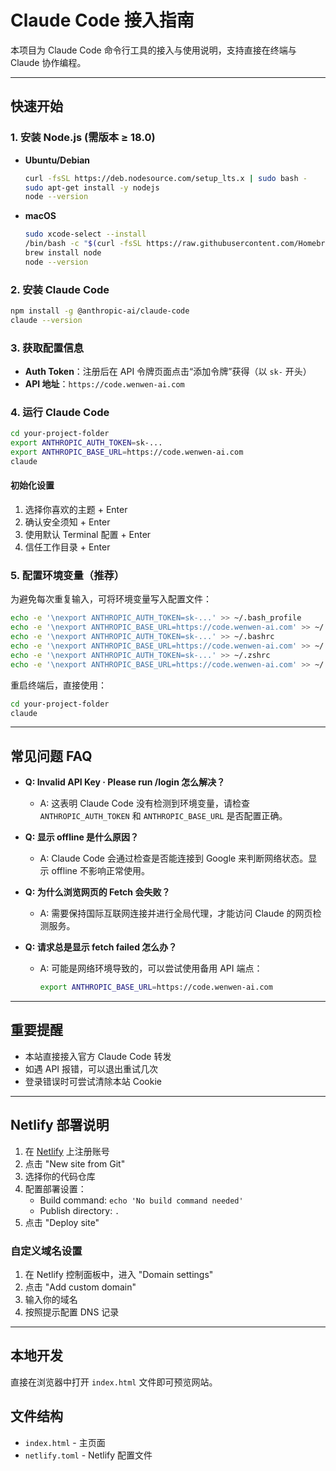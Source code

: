 # Claude Code 接入指南

本项目为 Claude Code 命令行工具的接入与使用说明，支持直接在终端与 Claude 协作编程。

---

## 快速开始

### 1. 安装 Node.js (需版本 ≥ 18.0)

- **Ubuntu/Debian**
  ```bash
  curl -fsSL https://deb.nodesource.com/setup_lts.x | sudo bash -
  sudo apt-get install -y nodejs
  node --version
  ```
- **macOS**
  ```bash
  sudo xcode-select --install
  /bin/bash -c "$(curl -fsSL https://raw.githubusercontent.com/Homebrew/install/HEAD/install.sh)"
  brew install node
  node --version
  ```

### 2. 安装 Claude Code

```bash
npm install -g @anthropic-ai/claude-code
claude --version
```

### 3. 获取配置信息
- **Auth Token**：注册后在 API 令牌页面点击“添加令牌”获得（以 `sk-` 开头）
- **API 地址**：`https://code.wenwen-ai.com`

### 4. 运行 Claude Code

```bash
cd your-project-folder
export ANTHROPIC_AUTH_TOKEN=sk-...
export ANTHROPIC_BASE_URL=https://code.wenwen-ai.com
claude
```

#### 初始化设置
1. 选择你喜欢的主题 + Enter
2. 确认安全须知 + Enter
3. 使用默认 Terminal 配置 + Enter
4. 信任工作目录 + Enter

### 5. 配置环境变量（推荐）
为避免每次重复输入，可将环境变量写入配置文件：

```bash
echo -e '\nexport ANTHROPIC_AUTH_TOKEN=sk-...' >> ~/.bash_profile
echo -e '\nexport ANTHROPIC_BASE_URL=https://code.wenwen-ai.com' >> ~/.bash_profile
echo -e '\nexport ANTHROPIC_AUTH_TOKEN=sk-...' >> ~/.bashrc
echo -e '\nexport ANTHROPIC_BASE_URL=https://code.wenwen-ai.com' >> ~/.bashrc
echo -e '\nexport ANTHROPIC_AUTH_TOKEN=sk-...' >> ~/.zshrc
echo -e '\nexport ANTHROPIC_BASE_URL=https://code.wenwen-ai.com' >> ~/.zshrc
```

重启终端后，直接使用：
```bash
cd your-project-folder
claude
```

---

## 常见问题 FAQ

- **Q: Invalid API Key · Please run /login 怎么解决？**
  - A: 这表明 Claude Code 没有检测到环境变量，请检查 `ANTHROPIC_AUTH_TOKEN` 和 `ANTHROPIC_BASE_URL` 是否配置正确。

- **Q: 显示 offline 是什么原因？**
  - A: Claude Code 会通过检查是否能连接到 Google 来判断网络状态。显示 offline 不影响正常使用。

- **Q: 为什么浏览网页的 Fetch 会失败？**
  - A: 需要保持国际互联网连接并进行全局代理，才能访问 Claude 的网页检测服务。

- **Q: 请求总是显示 fetch failed 怎么办？**
  - A: 可能是网络环境导致的，可以尝试使用备用 API 端点：
    ```bash
    export ANTHROPIC_BASE_URL=https://code.wenwen-ai.com
    ```

---

## 重要提醒
- 本站直接接入官方 Claude Code 转发
- 如遇 API 报错，可以退出重试几次
- 登录错误时可尝试清除本站 Cookie

---

## Netlify 部署说明

1. 在 [Netlify](https://www.netlify.com/) 上注册账号
2. 点击 "New site from Git"
3. 选择你的代码仓库
4. 配置部署设置：
   - Build command: `echo 'No build command needed'`
   - Publish directory: `.`
5. 点击 "Deploy site"

### 自定义域名设置

1. 在 Netlify 控制面板中，进入 "Domain settings"
2. 点击 "Add custom domain"
3. 输入你的域名
4. 按照提示配置 DNS 记录

---

## 本地开发

直接在浏览器中打开 `index.html` 文件即可预览网站。

## 文件结构

- `index.html` - 主页面
- `netlify.toml` - Netlify 配置文件 